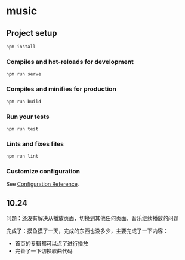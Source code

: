 # music

## Project setup
```
npm install
```

### Compiles and hot-reloads for development
```
npm run serve
```

### Compiles and minifies for production
```
npm run build
```

### Run your tests
```
npm run test
```

### Lints and fixes files
```
npm run lint
```

### Customize configuration
See [Configuration Reference](https://cli.vuejs.org/config/).


## 10.24

问题：还没有解决从播放页面，切换到其他任何页面，音乐继续播放的问题

完成了：摸鱼摸了一天，完成的东西也没多少，主要完成了一下内容：

* 首页的专辑都可以点了进行播放
* 完善了一下切换歌曲代码
